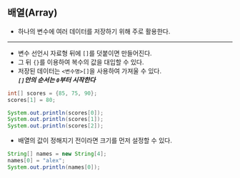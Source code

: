 ## 배열(Array) 
- 하나의 변수에 여러 데이터를 저장하기 위해 주로 활용한다.
---
- 변수 선언시 자료형 뒤에 `[]`를 덧붙이면 만들어진다.
- 그 뒤 `{}`를 이용하여 복수의 값을 대입할 수 있다.
- 저장된 데이터는 `<변수명>[]`을 사용하여 가져울 수 있다.  
***`[]`안의 순서는 `0`부터 시작한다***
```Java
int[] scores = {85, 75, 90};
scores[1] = 80;

System.out.println(scores[0]);
System.out.println(scores[1]);
System.out.println(scores[2]);
```
- 배열의 값이 정해지기 전이라면 크기를 먼저 설정할 수 있다.
```Java
String[] names = new String[4];
names[0] = "alex";
System.out.println(names[0]);
